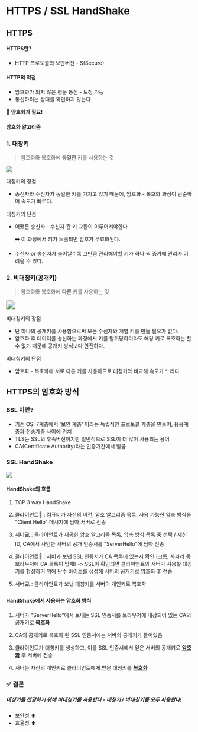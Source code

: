# HTTPS / SSL HandShake



## HTTPS



#### HTTPS란?

- HTTP 프로토콜의 보안버전 - S(Secure)



#### HTTP의 약점

- 암호화가 되지 않은 평문 통신 - 도청 가능
- 통신하려는 상대를 확인하지 않는다

🔑 **암호화가 필요!**



#### 암호화 알고리즘

### 1. 대칭키

> 암호화와 복호화에 **동일한** 키를 사용하는 것

![](https://user-images.githubusercontent.com/44635266/68072454-4cc8e980-fdc9-11e9-9e71-8ddd4837ed41.png)



대칭키의 장점

- 송신자와 수신자가 동일한 키를 가지고 있기 때문에, 암호화 - 복호화 과정이 단순하며 속도가 빠르다.



대칭키의 단점

- 어쨌든 송신자 - 수신자 간 키 교환이 이루어져야한다.

  ➡️ 이 과정에서 키가 노출되면 암호가 무효화된다.

- 수신자 or 송신자가 늘어날수록 그만큼 관리해야할 키가 하나 씩 증가해 관리가 어려울 수 있다.



### 2. 비대칭키(공개키)

> 암호화와 복호화에 **다른** 키를 사용하는 것



<img src="https://t1.daumcdn.net/cfile/tistory/99575E435C46AE152A" style="zoom:150%;" />

비대칭키의 장점

- 단 하나의 공개키를 사용함으로써 모든 수신자와 개별 키를 만들 필요가 없다.
- 암호화 후 데이터를 송신하는 과정에서 키를 탈취당하더라도 해당 키로 복호화는 할 수 없기 때문에 공개키 방식보다 안전하다.



비대칭키의 단점

- 암호화 - 복호화에 서로 다른 키를 사용하므로 대칭키와 비교해 속도가 느리다. 



## HTTPS의 암호화 방식



### SSL 이란?

- 기존 OSI 7계층에서 '보안 계층' 이라는 독립적인 프로토콜 계층을 만들어, 응용계층과 전송계층 사이에 위치
- TLS는 SSL의 후속버전이지만 일반적으로 SSL이 더 많이 사용되는 용어
- CA(Certificate Authority)라는 인증기간에서 발급



### SSL HandShake



![](https://blog.kakaocdn.net/dn/cStny6/btqCTwn2FTq/1U8WuM3ZgMKbrtaLgPKNvk/img.png)



#### HandShake의 흐름

1) TCP 3 way HandShake

2) 클라이언트👦 : 컴퓨터가 자신의 버전, 암호 알고리즘 목록, 사용 가능한 압축 방식을 "Client Hello" 메시지에 담아 서버로 전송

3) 서버💻 : 클라이언트가 제공한 암호 알고리즘 목록, 압축 방식 목록 중 선택 / 세션 ID, CA에서 사인한 서버의 공개 인증서를 "ServerHello"에 담아 전송

4) 클라이언트👦 : 서버가 보낸 SSL 인증서가 CA 목록에 있는지 확인 (크롬, 사파리 등 브라우저에 CA 목록이 탑재) -> SSL이 확인되면 클라이언트와 서버가 사용할 대칭키를 형성하기 위해 난수 바이트를 생성해 서버의 공개키로 암호화 후 전송

5) 서버💻 : 클라이언트가 보낸 대칭키를 서버의 개인키로 복호화



#### HandShake에서 사용하는 암호화 방식

1) 서버가 "ServerHello"에서 보내는 SSL 인증서를 브라우저에 내장되어 있는 CA의 공개키로 **<u>복호화</u>**

2) CA의 공개키로 복호화 된 SSL 인증서에는 서버의 공개키가 들어있음

3) 클라이언트가 대칭키를 생성하고, 이를 SSL 인증서에서 얻은 서버의 공개키로 **<u>암호화</u>** 후 서버에 전송

4) 서버는 자신의 개인키로 클라이언트에게 받은 대칭키를 **<u>복호화</u>**



### ✅ 결론 

##### 대칭키를 전달하기 위해 비대칭키를 사용한다 - 대칭키 / 비대칭키를 모두 사용한다!

- 보안성 ⬆
- 효율성 ⬆





